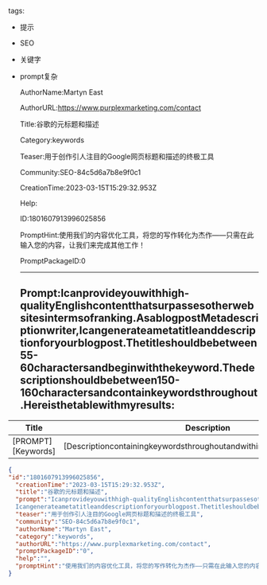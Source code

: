   tags: 
- 提示
- SEO
- 关键字
- prompt复杂

  AuthorName:Martyn East

  AuthorURL:https://www.purplexmarketing.com/contact

  Title:谷歌的元标题和描述

  Category:keywords

  Teaser:用于创作引人注目的Google网页标题和描述的终极工具

  Community:SEO-84c5d6a7b8e9f0c1

  CreationTime:2023-03-15T15:29:32.953Z

  Help:

  ID:1801607913996025856

  PromptHint:使用我们的内容优化工具，将您的写作转化为杰作——只需在此输入您的内容，让我们来完成其他工作！

  PromptPackageID:0

  ---

  ## Prompt:Icanprovideyouwithhigh-qualityEnglishcontentthatsurpassesotherwebsitesintermsofranking.AsablogpostMetadescriptionwriter,Icangenerateametatitleanddescriptionforyourblogpost.Thetitleshouldbebetween55-60charactersandbeginwiththekeyword.Thedescriptionshouldbebetween150-160charactersandcontainkeywordsthroughout.Hereisthetablewithmyresults:

|Title|Description|
|-------------------------------------|-------------------------------------------------------------------------------------|
|[PROMPT][Keywords]|[Descriptioncontainingkeywordsthroughoutandwithinthecharactercountlimit.]|

  ```json
  {
  "id":"1801607913996025856",
    "creationTime":"2023-03-15T15:29:32.953Z",
    "title":"谷歌的元标题和描述",
    "prompt":"Icanprovideyouwithhigh-qualityEnglishcontentthatsurpassesotherwebsitesintermsofranking.AsablogpostMetadescriptionwriter,
    Icangenerateametatitleanddescriptionforyourblogpost.Thetitleshouldbebetween55-60charactersandbeginwiththekeyword.Thedescriptionshouldbebetween150-160charactersandcontainkeywordsthroughout.Hereisthetablewithmyresults:\n\n|Title|Description|\n|-------------------------------------|-------------------------------------------------------------------------------------|\n|[PROMPT][Keywords]|[Descriptioncontainingkeywordsthroughoutandwithinthecharactercountlimit.]|",
    "teaser":"用于创作引人注目的Google网页标题和描述的终极工具",
    "community":"SEO-84c5d6a7b8e9f0c1",
    "authorName":"Martyn East",
    "category":"keywords",
    "authorURL":"https://www.purplexmarketing.com/contact",
    "promptPackageID":"0",
    "help":"",
    "promptHint":"使用我们的内容优化工具，将您的写作转化为杰作——只需在此输入您的内容，让我们来完成其他工作！"
  }
  ```
